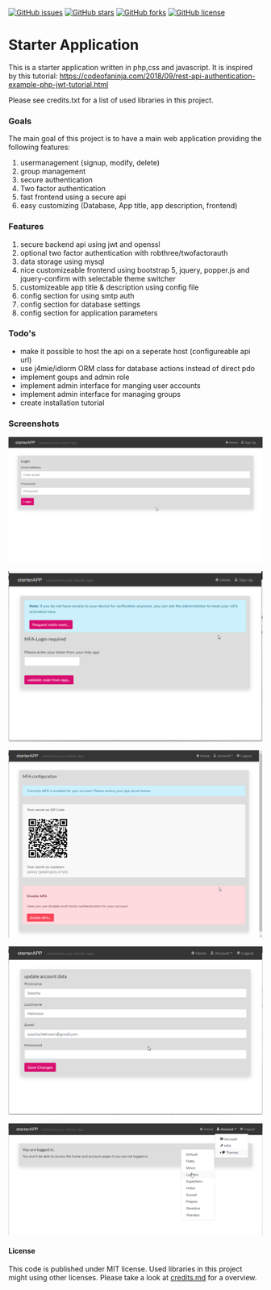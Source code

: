 [![GitHub issues](https://img.shields.io/github/issues/madcoda9000/starterApp?color=blue&style=for-the-badge)](https://github.com/madcoda9000/starterApp/issues)
[![GitHub stars](https://img.shields.io/github/stars/madcoda9000/starterApp?style=for-the-badge)](https://github.com/madcoda9000/starterApp/stargazers)
[![GitHub forks](https://img.shields.io/github/forks/madcoda9000/starterApp?style=for-the-badge)](https://github.com/madcoda9000/starterApp/network)
[![GitHub license](https://img.shields.io/github/license/madcoda9000/starterApp?color=blue&style=for-the-badge)](https://github.com/madcoda9000/starterApp/blob/main/LICENSE)

# Starter Application

This is a starter application written in php,css and javascript.
It is inspired by this tutorial: https://codeofaninja.com/2018/09/rest-api-authentication-example-php-jwt-tutorial.html

Please see credits.txt for a list of used libraries in this project.

### Goals

The main goal of this project is to have a main web application providing the following features:

1. usermanagement (signup, modify, delete)
2. group management
3. secure authentication
4. Two factor authentication
5. fast frontend using a secure api
6. easy customizing (Database, App title, app description, frontend)

### Features

1. secure backend api using jwt and openssl
2. optional two factor authentication with robthree/twofactorauth
3. data storage using mysql
4. nice customizeable frontend using bootstrap 5, jquery, popper.js and jquery-confirm with selectable theme switcher
5. customizeable app title & description using config file
6. config section for using smtp auth
7. config section for database settings
8. config section for application parameters

### Todo's

- make it possible to host the api on a seperate host (configureable api url)
- use j4mie/idiorm ORM class for database actions instead of direct pdo
- implement goups and admin role
- implement admin interface for manging user accounts
- implement admin interface for managing groups
- create installation tutorial

### Screenshots

![Login Page](/Documentation/login.png)

![MFA login](/Documentation/mfa-login.png)

![MFA settings](/Documentation/mfa-settings.png)

![account settings](/Documentation/account-settings.png)

![themes](/Documentation/themes.png)

#### License
This code is published under MIT license. Used libraries in this project might using other licenses. Please take a look at [credits.md](/credits.md) for a overview.